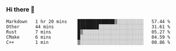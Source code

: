 ### Hi there 👋

<!--
**WShiBin/WShiBin** is a ✨ _special_ ✨ repository because its `README.md` (this file) appears on your GitHub profile.

Here are some ideas to get you started:

- 🔭 I’m currently working on ...
- 🌱 I’m currently learning ...
- 👯 I’m looking to collaborate on ...
- 🤔 I’m looking for help with ...
- 💬 Ask me about ...
- 📫 How to reach me: ...
- 😄 Pronouns: ...
- ⚡ Fun fact: ...
-->

<!--START_SECTION:waka-->
```text
Markdown   1 hr 20 mins    ██████████████▒░░░░░░░░░░   57.44 % 
Other      44 mins         ████████░░░░░░░░░░░░░░░░░   31.61 % 
Rust       7 mins          █▒░░░░░░░░░░░░░░░░░░░░░░░   05.27 % 
CMake      6 mins          █░░░░░░░░░░░░░░░░░░░░░░░░   04.59 % 
C++        1 min           ▒░░░░░░░░░░░░░░░░░░░░░░░░   00.86 % 
```
<!--END_SECTION:waka-->
